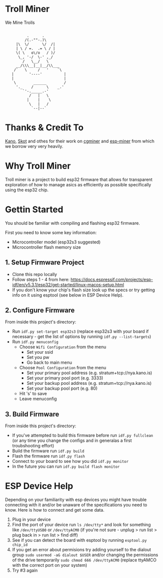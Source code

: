 
# Troll Miner
We Mine Trolls
```

          .      .
         /(.-""-.)\
     |\  \/      \/  /|
     | \ / =.  .= \ / |
     \( \   o\/o   / )/
      \_, '-/  \-' ,_/
        /   \__/   \
     __/\\\__|__|__/\\___
    /`   \     /   '    `\
   |       '----'          |
   |                       |
    \        ______        /
     '._    /      \    _.'
        `'-._____.-'    
           /   |   \
          |    |    \
           \   |   /
            `--|--`
```

# Thanks & Credit To
[Kano](https://github.com/kanoi), [Skot](https://github.com/skot) and othes for their work on [cgminer](https://github.com/kanoi/cgminer) and [esp-miner](https://github.com/skot/ESP-Miner) from which we borrow very very heavily.

# Why Troll Miner
Troll miner is a project to build esp32 firmware that allows for transparent exploration of how to manage asics as efficiently as possible specifically using the esp32 chip.

# Gettin Started
You should be familiar with compiling and flashing esp32 firmware.

First you need to know some key information:
- Microcontroller model (esp32s3 suggested)
- Microcontroller flash memory size

## 1. Setup Firmware Project
 
 - Clone this repo locally
 - Follow steps 1 - 4 from here: https://docs.espressif.com/projects/esp-idf/en/v5.3.1/esp32/get-started/linux-macos-setup.html
 - If you don't know your chip's flash size look up the specs or try getting info on it using esptool (see below in ESP Device Help).

## 2. Configure Firmware
From inside this project's directory:
- Run `idf.py set-target esp32s3` (replace esp32s3 with your board if necessary - get the list of options by running `idf.py --list-targets`)
- Run `idf.py menuconfig`
  - Choose `Wifi Configuration` from the menu
    - Set your ssid
    - Set you pw
    - Go back to main menu
  - Choose `Pool Configuration` from the menu
    - Set your primary pool address (e.g.  stratum+tcp://nya.kano.is)
    - Set your primary pool port (e.g.  3333)
    - Set your backup pool address (e.g.  stratum+tcp://nya.kano.is)
    - Set your backup pool port (e.g.  80)
  - Hit 's' to save
  - Leave menuconfig
 
## 3. Build Firmware
From inside this project's directory:
 - If you've attempted to build this firmware before run `idf.py fullclean` (or any time you change the configs and in generalas a first troubshooting effort)
 - Build the firmware run `idf.py build`
 - Flash the firmware run `idf.py flash`
 - Connect to your board to see how you did `idf.py monitor`
 - In the future you can run `idf.py build flash monitor`

# ESP Device Help
Depending on your familiarity with esp devices you might have trouble connecting with it and/or be unaware of the specifications you need to know.  Here is how to connect and get some data.

 1. Plug in your device
 2. Find the port of your device run `ls /dev/tty*` and look for something like `/dev/ttyUSB0` or `/dev/ttyACM0` (if you're not sure - unplug > run list > plug back in > run list > find diff)
 3. See if you can detect the board with esptool by running `esptool.py chip_id`
 4. If you get an error about permisions try adding yourself to the dialout group `sudo usermod -aG dialout $USER` and/or changing the permissions of the drive temporarily `sudo chmod 666 /dev/ttyACM0` (replace ttyAMCO with the correct port on your system)
 5. Try #3 again